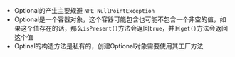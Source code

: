 * Optional的产生主要规避 `NPE NullPointException`
* Optional是一个容器对象，这个容器可能包含也可能不包含一个非空的值，如果这个值存在的话，那么`isPresent()`方法会返回`true`，并且`get()`方法会返回这个值
* Optinal的构造方法是私有的，创建Optional对象需要使用其工厂方法